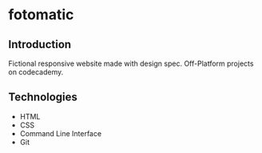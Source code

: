 # fotomatic
## Introduction
Fictional responsive website made with design spec. Off-Platform projects on codecademy.

## Technologies
- HTML
- CSS
- Command Line Interface
- Git
